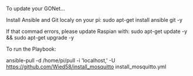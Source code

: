 To update your GONet...

Install Ansible and Git localy on your pi: sudo apt-get install ansible git -y

If that commad errors, please update Raspian with: sudo apt-get update  -y &&  sudo apt-get upgrade  -y

To run the Playbook:


ansible-pull -d /home/pi/pull -i 'localhost,' -U https://github.com/Wied58/install_mosquitto install_mosquitto.yml


